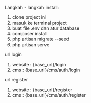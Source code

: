 Langkah - langkah install:
1. clone project ini
2. masuk ke terminal project
3. buat file .env dan atur database
4. composer install
5. php artisan migrate --seed
6. php artisan serve

url login 
1. website : {base_url}/login
2. cms : {base_url}/cms/auth/login

url register 
1. website : {base_url}/register
2. cms : {base_url}/cms/auth/register